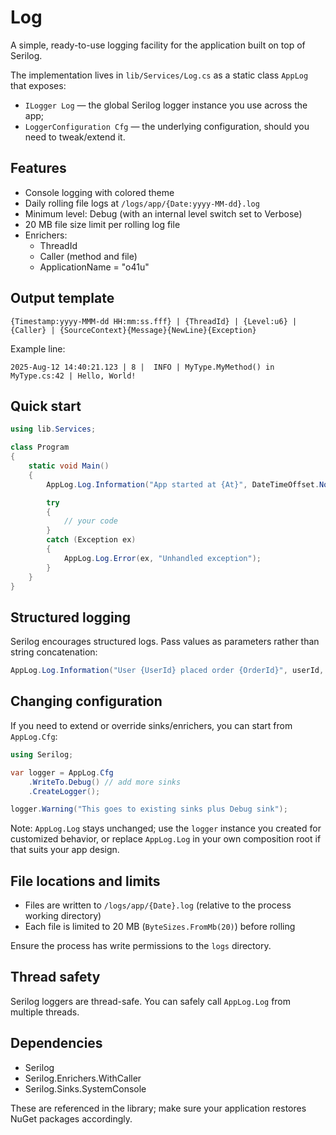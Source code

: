# Log

A simple, ready-to-use logging facility for the application built on top of Serilog.

The implementation lives in `lib/Services/Log.cs` as a static class `AppLog` that exposes:

- `ILogger Log` — the global Serilog logger instance you use across the app;
- `LoggerConfiguration Cfg` — the underlying configuration, should you need to tweak/extend it.

## Features

- Console logging with colored theme
- Daily rolling file logs at `/logs/app/{Date:yyyy-MM-dd}.log`
- Minimum level: Debug (with an internal level switch set to Verbose)
- 20 MB file size limit per rolling log file
- Enrichers:
  - ThreadId
  - Caller (method and file)
  - ApplicationName = "o41u"

## Output template

```
{Timestamp:yyyy-MMM-dd HH:mm:ss.fff} | {ThreadId} | {Level:u6} | {Caller} | {SourceContext}{Message}{NewLine}{Exception}
```

Example line:

```
2025-Aug-12 14:40:21.123 | 8 |  INFO | MyType.MyMethod() in MyType.cs:42 | Hello, World!
```

## Quick start

```csharp
using lib.Services;

class Program
{
    static void Main()
    {
        AppLog.Log.Information("App started at {At}", DateTimeOffset.Now);

        try
        {
            // your code
        }
        catch (Exception ex)
        {
            AppLog.Log.Error(ex, "Unhandled exception");
        }
    }
}
```

## Structured logging

Serilog encourages structured logs. Pass values as parameters rather than string concatenation:

```csharp
AppLog.Log.Information("User {UserId} placed order {OrderId}", userId, orderId);
```

## Changing configuration

If you need to extend or override sinks/enrichers, you can start from `AppLog.Cfg`:

```csharp
using Serilog;

var logger = AppLog.Cfg
    .WriteTo.Debug() // add more sinks
    .CreateLogger();

logger.Warning("This goes to existing sinks plus Debug sink");
```

Note: `AppLog.Log` stays unchanged; use the `logger` instance you created for customized behavior, or replace `AppLog.Log` in your own composition root if that suits your app design.

## File locations and limits

- Files are written to `/logs/app/{Date}.log` (relative to the process working directory)
- Each file is limited to 20 MB (`ByteSizes.FromMb(20)`) before rolling

Ensure the process has write permissions to the `logs` directory.

## Thread safety

Serilog loggers are thread-safe. You can safely call `AppLog.Log` from multiple threads.

## Dependencies

- Serilog
- Serilog.Enrichers.WithCaller
- Serilog.Sinks.SystemConsole

These are referenced in the library; make sure your application restores NuGet packages accordingly.
